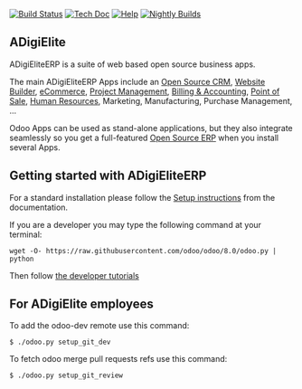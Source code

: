[![Build Status](http://runbot.odoo.com/runbot/badge/flat/1/8.0.svg)](http://runbot.adigielite.com/runbot)
[![Tech Doc](http://img.shields.io/badge/8.0-docs-8f8f8f.svg?style=flat)](http://www.adigielite.com/documentation/8.0) 
[![Help](http://img.shields.io/badge/8.0-help-8f8f8f.svg?style=flat)](https://www.adigielite.com/forum/help-1)
[![Nightly Builds](http://img.shields.io/badge/8.0-nightly-8f8f8f.svg?style=flat)](http://nightly.adigielite.com/)

ADigiElite
----

ADigiEliteERP is a suite of web based open source business apps.

The main ADigiEliteERP Apps include an <a href="https://www.adigielite.com/page/crm">Open Source CRM</a>, <a href="https://www.adigielite.com/page/website-builder">Website Builder</a>, <a href="https://www.adigielite.com/page/e-commerce">eCommerce</a>, <a href="https://www.adigielite.com/page/project-management">Project Management</a>, <a href="https://www.adigielite.com/page/accounting">Billing &amp; Accounting</a>, <a href="https://www.adigielite.com/page/point-of-sale">Point of Sale</a>, <a href="https://www.adigielite.com/page/employees">Human Resources</a>, Marketing, Manufacturing, Purchase Management, ...  

Odoo Apps can be used as stand-alone applications, but they also integrate seamlessly so you get
a full-featured <a href="https://www.adigielite.com">Open Source ERP</a> when you install several Apps.


Getting started with ADigiEliteERP
-------------------------
For a standard installation please follow the <a href="https://www.adigielite.com/documentation/8.0/setup/install.html">Setup instructions</a>
from the documentation.

If you are a developer you may type the following command at your terminal:

    wget -O- https://raw.githubusercontent.com/odoo/odoo/8.0/odoo.py | python

Then follow <a href="https://www.adigielite.com/documentation/8.0/tutorials.html">the developer tutorials</a>


For ADigiElite employees
------------------

To add the odoo-dev remote use this command:

    $ ./odoo.py setup_git_dev

To fetch odoo merge pull requests refs use this command:

    $ ./odoo.py setup_git_review

